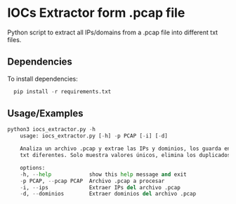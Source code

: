 # IOCs Extractor form .pcap file

Python script to extract all IPs/domains from a .pcap file into different txt files.


## Dependencies

To install dependencies:

```python
  pip install -r requirements.txt
```


    

## Usage/Examples

```python
python3 iocs_extractor.py -h
    usage: iocs_extractor.py [-h] -p PCAP [-i] [-d]

    Analiza un archivo .pcap y extrae las IPs y dominios, los guarda en archivos
    txt diferentes. Solo muestra valores únicos, elimina los duplicados.

    options:
    -h, --help            show this help message and exit
    -p PCAP, --pcap PCAP  Archivo .pcap a procesar
    -i, --ips             Extraer IPs del archivo .pcap
    -d, --dominios        Extraer dominios del archivo .pcap

```

